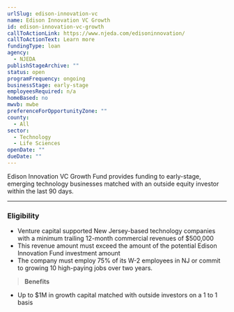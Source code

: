 ```yaml
---
urlSlug: edison-innovation-vc
name: Edison Innovation VC Growth
id: edison-innovation-vc-growth
callToActionLink: https://www.njeda.com/edisoninnovation/
callToActionText: Learn more
fundingType: loan
agency:
  - NJEDA
publishStageArchive: ""
status: open
programFrequency: ongoing
businessStage: early-stage
employeesRequired: n/a
homeBased: no
mwvb: mwbe
preferenceForOpportunityZone: ""
county:
  - All
sector:
  - Technology
  - Life Sciences
openDate: ""
dueDate: ""
---
```


Edison Innovation VC Growth Fund provides funding to early-stage, emerging technology businesses matched with an outside equity investor within the last 90 days.

---
### Eligibility
* Venture capital supported New Jersey-based technology companies with a minimum trailing 12-month commercial revenues of $500,000
* This revenue amount must exceed the amount of the potential Edison Innovation Fund investment amount
* The company must employ 75% of its W-2 employees in NJ or commit to growing 10 high-paying jobs over two years.

>**Benefits** 
* Up to $1M in growth capital matched with outside investors on a 1 to 1 basis
